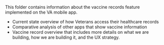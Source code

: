 
This folder contains information about the vaccine records feature implemented on the VA mobile app.

- Current state overview of how Veterans access their healthcare records 
- Comparative analysis of other apps that show vaccine information
- Vaccine record overview that includes more details on what we are building, how we are building it, and the UX strategy. 
